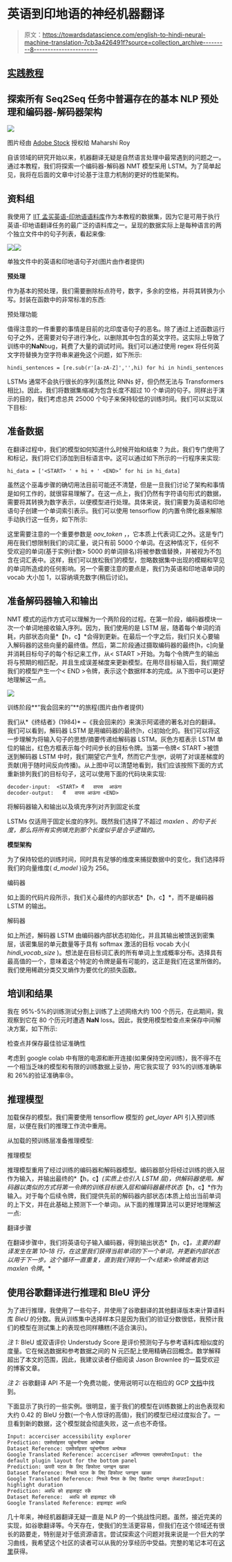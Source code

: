 # 英语到印地语的神经机器翻译

> 原文：<https://towardsdatascience.com/english-to-hindi-neural-machine-translation-7cb3a426491f?source=collection_archive---------8----------------------->

## [实践教程](https://towardsdatascience.com/tagged/hands-on-tutorials)

## 探索所有 Seq2Seq 任务中普遍存在的基本 NLP 预处理和编码器-解码器架构

![](img/2ff39889a39f9b81a08f20e5ab61021d.png)

图片经由 [Adobe Stock](https://stock.adobe.com/in/contributor/205976936/anastasibility1?load_type=author&prev_url=detail&asset_id=97687333) 授权给 Maharshi Roy

自该领域的研究开始以来，机器翻译无疑是自然语言处理中最常遇到的问题之一。通过本教程，我们将探索一个编码器-解码器 NMT 模型采用 LSTM。为了简单起见，我将在后面的文章中讨论基于注意力机制的更好的性能架构。

## 资料组

我使用了 [IIT 孟买英语-印地语语料库](https://www.cfilt.iitb.ac.in/iitb_parallel/)作为本教程的数据集，因为它是可用于执行英语-印地语翻译任务的最广泛的语料库之一。呈现的数据实际上是每种语言的两个独立文件中的句子列表，看起来像:

![](img/5ac0d9d7286b3bee60069393e61b87ea.png)![](img/3c3c5f7791e5e7860ea9bd9f8e43cdac.png)

单独文件中的英语和印地语句子对(图片由作者提供)

**预处理**

作为基本的预处理，我们需要删除标点符号，数字，多余的空格，并将其转换为小写。封装在函数中的非常标准的东西:

预处理功能

值得注意的一件重要的事情是目前的北印度语句子的恶名。除了通过上述函数运行句子之外，还需要对句子进行净化，以删除其中包含的英文字符。这实际上导致了训练中的**NaN**bug，耗费了大量的调试时间。我们可以通过使用 regex 将任何英文字符替换为空字符串来避免这个问题，如下所示:

`hindi_sentences = [re.sub(r'[a-zA-Z]','',hi) for hi in hindi_sentences`

LSTMs 通常不会执行很长的序列(虽然比 RNNs 好，但仍然无法与 Transformers 相比)。因此，我们将数据集缩减为包含长度不超过 10 个单词的句子。同样出于演示的目的，我们考虑总共 25000 个句子来保持较低的训练时间。我们可以实现以下目标:

## 准备数据

在翻译过程中，我们的模型如何知道什么时候开始和结束？为此，我们专门使用了<start>和<end>标记，我们将它们添加到目标语言中。这可以通过如下所示的一行程序来实现:</end></start>

`hi_data = ['<START> ' + hi + ' <END>’ for hi in hi_data]`

虽然这个巫毒步骤的确切用法目前可能还不清楚，但是一旦我们讨论了架构和事情是如何工作的，就很容易理解了。在这一点上，我们仍然有字符语句形式的数据，需要将其转换为数字表示，以便模型进行处理。具体来说，我们需要为英语和印地语句子创建一个单词索引表示。我们可以使用 tensorflow 的内置令牌化器来解除手动执行这一任务，如下所示:

这里需要注意的一个重要参数是 *oov_token* ，，它本质上代表词汇之外。这是专门用在我们想限制我们的词汇量，说只有前 5000 个单词。在这种情况下，任何不受欢迎的单词(基于实例计数> 5000 的单词排名)将被参数值替换，并被视为不包含在词汇表中。这样，我们可以放松我们的模型，忽略数据集中出现的模糊和罕见的单词所造成的任何影响。另一个需要注意的要点是，我们为英语和印地语单词的 vocab 大小加 1，以容纳填充数字(稍后讨论)。

## 准备解码器输入和输出

NMT 模式的运作方式可以理解为一个两阶段的过程。在第一阶段，编码器模块一次一个单词地接收输入序列。因为，我们使用的是 LSTM 层，随着每个单词的消耗，内部状态向量*【h，c】*会得到更新。在最后一个字之后，我们只关心要输入解码器的这些向量的最终值。然后，第二阶段通过摄取编码器的最终[h，c]向量并消耗目标句子的每个标记来工作，从< START >开始。为每个令牌产生的输出将与预期的相匹配，并且生成误差梯度来更新模型。在用尽目标输入后，我们期望我们的模型产生一个< END >令牌，表示这个数据样本的完成。从下图中可以更好地理解这一点。

![](img/a4b40bc9ec6ad89adaf20f6c76a14c4a.png)

训练阶段**“我会回来的”**的旅程(图片由作者提供)

我们从*《终结者》(1984)* ~《我会回来的》来演示阿诺德的著名对白的翻译。我们可以看到，解码器 LSTM 是用编码器的最终[h，c]初始化的。我们可以将这一步理解为将输入句子的思想/摘要传递给解码器 LSTM。灰色方框表示 LSTM 单位的输出，红色方框表示每个时间步长的目标令牌。当第一令牌< START >被馈送到解码器 LSTM 中时，我们期望它产生मैं，然而它产生तुम，说明了对误差梯度的贡献(用于随时间反向传播)。从上图中可以清楚地看到，我们应该按照下面的方式重新排列我们的目标句子，这可以使用下面的代码块来实现:

```
decoder-input:  <START> मैं   वापस  आऊंगा
decoder-output:   मैं   वापस आऊंगा <END>
```

将解码器输入和输出以及填充序列对齐到固定长度

LSTMs 仅适用于固定长度的序列。既然我们选择了不超过 *maxlen* 、*的句子长度，那么将所有实例填充到那个长度似乎是合乎逻辑的。*

**模型架构**

为了保持较低的训练时间，同时具有足够的维度来捕捉数据中的变化，我们选择将我们的向量维度( *d_model* )设为 256。

编码器

如上面的代码片段所示，我们关心最终的内部状态*【h，c】*，而不是编码器 LSTM 的输出。

解码器

如上所述，解码器 LSTM 由编码器内部状态初始化，并且其输出被馈送到密集层，该密集层的单元数量等于具有 softmax 激活的目标 vocab 大小( *hindi_vocab_size* )。想法是在目标词汇表的所有单词上生成概率分布。选择具有最高值的一个，意味着这个特定的令牌是最有可能的，这正是我们在这里所做的。我们使用稀疏分类交叉熵作为要优化的损失函数。

## 培训和结果

我在 95%-5%的训练测试分割上训练了上述网络大约 100 个历元，在此期间，我观察到它在 80 个历元时遭遇 **NaN** loss。因此，我使用模型检查点来保存中间解决方案，如下所示:

检查点并保存最佳验证准确性

考虑到 google colab 中有限的电源和断开连接(如果保持空闲训练)，我不得不在一个相当乏味的模型和有限的训练数据上妥协，用它我实现了 93%的训练准确率和 26%的验证准确率😢。

## 推理模型

加载保存的模型。我们需要使用 tensorflow 模型的 *get_layer* API 引入预训练层，以便在我们的推理工作流中重用。

从加载的预训练层准备推理模型:

推理模型

推理模型重用了经过训练的编码器和解码器模型。编码器部分将经过训练的嵌入层作为输入，并输出最终的*【h，c】*(实质上也引入 LSTM 层)，供解码器使用。解码器以类似的方式将第一令牌的训练目标嵌入层和编码器最终状态*【h，c】*作为输入。对于每个后续令牌，我们提供先前的解码器内部状态(本质上给出当前单词的上下文，并在此基础上预测下一个单词)。从下面的推理算法可以更好地理解这一点:

翻译步骤

在翻译步骤中，我们将英语句子输入编码器，得到输出状态*【h，c】*。主要的翻译发生在第 10–18 行，在这里我们获得当前单词的下一个单词，并更新内部状态以用于下一步。这个循环一直重复，直到我们得到一个<结束>令牌或者到达 *maxlen* 令牌*。*

## 使用谷歌翻译进行推理和 BleU 评分

为了进行推理，我使用了一些句子，并使用了谷歌翻译的其他翻译版本来计算语料库 *BleU* 的分数。我从训练集中选择样本只是因为我们的验证分数很低，我预计我们的模型在测试集上的表现也同样糟糕(不适合演示)。

*注 1:* BleU 或双语评价 Understudy Score 是评价预测句子与参考语料库相似度的度量。它在候选数据和参考数据之间的 N 元匹配上使用精确召回概念。数学解释超出了本文的范围，因此，我建议读者仔细阅读 Jason Brownlee 的一篇受欢迎的博客文章。

*注 2:* 谷歌翻译 API 不是一个免费功能，使用说明可以在相应的 GCP [文档](https://cloud.google.com/translate/docs/setup)中找到。

下面显示了执行的一些实例。很明显，鉴于我们的模型在训练数据上的出色表现和大约 0.42 的 BleU 分数(一个令人惊讶的高值)，我们的模型已经过度拟合了。一旦看到新的数据，这个模型就会彻底失败，这一点也不奇怪。

```
Input: accerciser accessibility explorer 
Prediction: एक्सेर्साइसर पहुंचनीयता अन्वेषक 
Dataset Reference: एक्सेर्साइसर पहुंचनीयता अन्वेषक
Google Translated Reference: accerciser अभिगम्यता एक्सप्लोररInput: the default plugin layout for the bottom panel 
Prediction: ऊपरी पटल के लिए डिफोल्ट प्लगइन खाका 
Dataset Reference: निचले पटल के लिए डिफोल्ट प्लगइन खाका
Google Translated Reference: निचले पैनल के लिए डिफ़ॉल्ट प्लगइन लेआउटInput: highlight duration 
Prediction: अवधि को हाइलाइट रकें
Dataset Reference:  अवधि को हाइलाइट रकें
Google Translated Reference: हाइलाइट अवधि
```

几十年来，神经机器翻译无疑一直是 NLP 的一个挑战性问题。虽然，接近完美的实现，如谷歌翻译等。今天存在，使我们的生活更容易，但我们在这个领域还有很长的路要走，特别是对于低资源语言。尝试探索这个问题对我来说是一个巨大的学习曲线，我希望这个社区的读者可以从我的分享经历中受益。完整的笔记本可在[这里](https://github.com/maharshi-roy/Machine-Learning-Experiments/blob/main/Neural_Machine_Translation_using_LSTM.ipynb)获得。
